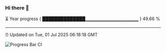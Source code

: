 ### Hi there 👋

⏳ Year progress { ██████████████▁▁▁▁▁▁▁▁▁▁▁▁▁▁▁▁ } 49.66 %

---

⏰ Updated on Tue, 01 Jul 2025 06:18:18 GMT

![Progress Bar CI](https://github.com/Shyam-Makwana/GitHub-Actions-Demo/workflows/Progress%20Bar%20CI/badge.svg)
